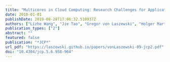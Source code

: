 ```yaml
---
title: "Multicores in Cloud Computing: Research Challenges for Applications"
date: 2010-01-01
publishDate: 2019-08-28T17:06:32.510937Z
authors: ["Lizhe Wang", "Jie Tao", "Gregor von Laszewski", "Holger Marten"]
publication_types: ["2"]
abstract: ""
featured: false
publication: "*JCP*"
url_pdf: "https://laszewski.github.io/papers/vonLaszewski-09-jcp2.pdf"
doi: "10.4304/jcp.5.6.958-964"
---
```


